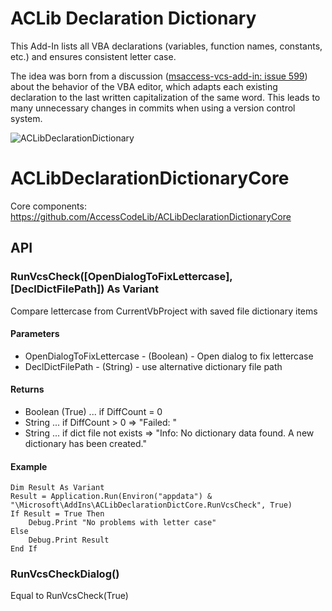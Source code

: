 # ACLib Declaration Dictionary
This Add-In lists all VBA declarations (variables, function names, constants, etc.) and ensures consistent letter case.

The idea was born from a discussion ([msaccess-vcs-add-in: issue 599](https://github.com/joyfullservice/msaccess-vcs-addin/issues/599)) about the behavior of the VBA editor, which adapts each existing declaration to the last written capitalization of the same word. This leads to many unnecessary changes in commits when using a version control system. 

![ACLibDeclarationDictionary](https://github.com/user-attachments/assets/0ef05ef7-72aa-4786-a790-74e679df7f24)


# ACLibDeclarationDictionaryCore
Core components: https://github.com/AccessCodeLib/ACLibDeclarationDictionaryCore

## API

### RunVcsCheck([OpenDialogToFixLettercase], [DeclDictFilePath]) As Variant
Compare lettercase from CurrentVbProject with saved file dictionary items
 
#### Parameters
- OpenDialogToFixLettercase - (Boolean) - Open dialog to fix lettercase
- DeclDictFilePath - (String) - use alternative dictionary file path

#### Returns
- Boolean (True) ... if DiffCount = 0
- String ... if DiffCount > 0 => "Failed: <lettercase info>"
- String ... if dict file not exists => "Info: No dictionary data found. A new dictionary has been created."
 
#### Example
```
Dim Result As Variant
Result = Application.Run(Environ("appdata") & "\Microsoft\AddIns\ACLibDeclarationDictCore.RunVcsCheck", True)
If Result = True Then
    Debug.Print "No problems with letter case"
Else
    Debug.Print Result
End If
```

### RunVcsCheckDialog()
Equal to RunVcsCheck(True)
